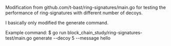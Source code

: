 Modification from github.com/t-bast/ring-signatures/main.go for testing the performance of ring-signatures with different number of decoys.

I basically only modified the generate command.

Example command:
$ go run block_chain_study/ring-signatures-test/main.go generate --decoy 5 --message hello


